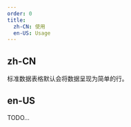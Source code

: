 ```yaml
---
order: 0
title:
  zh-CN: 使用
  en-US: Usage
---
```


## zh-CN

标准数据表格默认会将数据呈现为简单的行。

## en-US

TODO...
